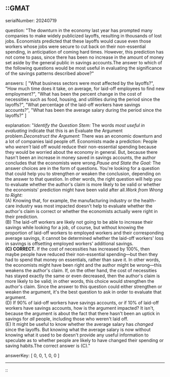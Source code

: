 ::GMAT
---


serialNumber: 20240719

question: "The downturn in the economy last year has prompted many companies to make widely publicized layoffs, resulting in thousands of lost jobs. Economists predicted that these layoffs would cause even those workers whose jobs were secure to cut back on their non-essential spending, in anticipation of coming hard times. However, this prediction has not come to pass, since there has been no increase in the amount of money set aside by the general public in savings accounts.The answer to which of the following questions would be most useful in evaluating the significance of the savings patterns described above?"

answers: [
  "What business sectors were most affected by the layoffs?",
  "How much time does it take, on average, for laid-off employees to find new employment?",
  "What has been the percent change in the cost of necessities such as food, housing, and utilities during the period since the layoffs?",
  "What percentage of the laid-off workers have savings accounts?",
  "What has been the average salary during the period since the layoffs?"
]

explanation: "<i>Identify the Question Stem:</i> The words <i>most useful in evaluating</i> indicate that this is an Evaluate the Argument problem.<i>Deconstruct the Argument:</i> There was an economic downturn and a lot of companies laid people off. Economists made a prediction: People who <i>weren't</i> laid off would reduce their non-essential spending because they would be worried about the economy in general. But, because there hasn't been an increase in money saved in savings accounts, the author concludes that the economists were wrong.<i>Pause and State the Goal:</i> The answer choices are in the form of questions. You're looking for a question that could help you to strengthen <i>or</i> weaken the conclusion, depending on the answer to that question. In other words, the right question will help you to evaluate whether the author's claim is more likely to be valid or whether the economists' prediction might have been valid after all.<i>Work from Wrong to Right:</i><br>(A) Knowing that, for example, the manufacturing industry or the health-care industry was most impacted doesn't help to evaluate whether the author's claim is correct or whether the economists actually were right in their prediction.<br>(B) The laid-off workers are likely not going to be able to increase their savings while looking for a job, of course, but without knowing the proportion of laid-off workers to employed workers and their corresponding average savings, it cannot be determined whether the laid-off workers' loss in savings is offsetting employed workers' additional savings. <br><b>(C) CORRECT.</b> If the cost of necessities has increased by 100%, then maybe people have reduced their non-essential spending—but then they had to spend that money on essentials, rather than save it. In other words, the economists might have been right and the author might be wrong—this weakens the author's claim. If, on the other hand, the cost of necessities has stayed exactly the same or even decreased, then the author's claim is more likely to be valid; in other words, this choice would strengthen the author's claim. Since the answer to this question could either strengthen or weaken the argument, it's the best question to ask in order to evaluate that argument.<br>(D) If 90% of laid-off workers have savings accounts, or if 10% of laid-off workers have savings accounts, how is the argument impacted? It isn't, because the argument is about the fact that there hasn't been an uptick in savings for <i>all</i> people, including those who weren't laid off.<br>(E) It might be useful to know whether the average salary has <i>changed</i> since the layoffs. But knowing what the average salary is now without knowing what it used to be doesn't provide any useful information to speculate as to whether people are likely to have changed their spending or saving habits.The correct answer is (C)."

answerKey: [
  0, 
  0, 
  1, 
  0, 
  0
]



---
::